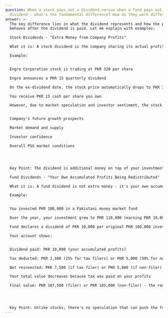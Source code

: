```yaml
---
question: When a stock pays out a dividend versus when a fund pays out a
  dividend - what's the fundamental difference? How do they work differently?
answer: >-
  The key difference lies in what the dividend represents and how the price
  behaves after the dividend is paid. Let me explain with examples:

  Stock Dividends - "Extra Money from Company Profits"

  What it is: A stock dividend is the company sharing its actual profits with shareholders as a reward for owning the stock.

  Example:


  Engro Corporation stock is trading at PKR 320 per share

  Engro announces a PKR 15 quarterly dividend

  On the ex-dividend date, the stock price automatically drops to PKR 305 (PKR 320 - PKR 15)

  You receive PKR 15 cash per share you own

  However, due to market speculation and investor sentiment, the stock might recover to PKR 310, PKR 318, or even higher based on:


  Company's future growth prospects

  Market demand and supply

  Investor confidence

  Overall PSX market conditions




  Key Point: The dividend is additional money on top of your investment. Even after the price drop, you have more total value (stock + cash) than before.

  Fund Dividends - "Your Own Accumulated Profits Being Redistributed"

  What it is: A fund dividend is not extra money - it's your own accumulated profits being distributed back to you, often for tax compliance reasons.

  Example:


  You invested PKR 100,000 in a Pakistani money market fund

  Over the year, your investment grew to PKR 110,000 (earning PKR 10,000 in profits)

  Fund declares a dividend of PKR 10,000 per original PKR 100,000 invested

  Your account shows:


  Dividend paid: PKR 10,000 (your accumulated profits)

  Tax deducted: PKR 2,500 (25% for tax filers) or PKR 5,000 (50% for non-filers)

  Net reinvested: PKR 7,500 (if tax filer) or PKR 5,000 (if non-filer)

  Your total value decreases because tax was paid on your profits

  Final value: PKR 107,500 (filer) or PKR 105,000 (non-filer) - the reduction is due to required tax payment




  Key Point: Unlike stocks, there's no speculation that can push the fund's Net Asset Value (NAV) back up. The NAV is mathematically calculated based on actual underlying assets.
---
```

